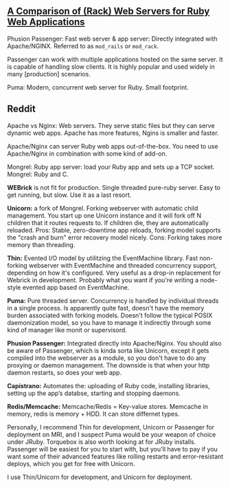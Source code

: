 ## [A Comparison of (Rack) Web Servers for Ruby Web Applications](https://www.digitalocean.com/community/articles/a-comparison-of-rack-web-servers-for-ruby-web-applications)

Phusion Passenger: Fast web server & app server: Directly integrated with Apache/NGINX. Referred to as `mod_rails` or `mod_rack`.

Passenger can work with multiple applications hosted on the same server. It is capable of handling slow clients. It is highly popular and used widely in many [production] scenarios.

Puma: Modern, concurrent web server for Ruby. Small footprint.

## Reddit

Apache vs Nginx: Web servers. They serve static files but they can serve dynamic web apps. Apache has more features, Ngins is smaller and faster.

Apache/Nginx can server Ruby web apps out-of-the-box. You need to use Apache/Nginx in combination with some kind of add-on.

Mongrel: Ruby app server: load your Ruby app and sets up a TCP socket. Mongrel: Ruby and C.

__WEBrick__ is not fit for production. Single threaded pure-ruby server. Easy to get running, but slow. Use it as a last resort.

__Unicorn:__ a fork of Mongrel. Forking webserver with automatic child management. You start up one Unicorn instance and it will fork off N children that it routes requests to. If children die, they are automatically reloaded. Pros: Stable, zero-downtime app reloads, forking model supports the "crash and burn" error recovery model nicely. Cons: Forking takes more memory than threading.

__Thin:__ Evented I/O model by utilitzing the EventMachine library. Fast non-forking webserver with EventMachine and threaded concurrency support, depending on how it's configured. Very useful as a drop-in replacement for Webrick in development. Probably what you want if you're writing a node-style evented app based on EventMachine.

__Puma:__ Pure threaded server. Concurrency is handled by individual threads in a single process. Is apparently quite fast, doesn't have the memory burden associated with forking models. Doesn't follow the typical POSIX daemonization model, so you have to manage it indirectly through some kind of manager like monit or supervisord.

__Phusion Passenger:__ Integrated directly into Apache/Nginx. You should also be aware of Passenger, which is kinda sorta like Unicorn, except it gets compiled into the webserver as a module, so you don't have to do any proxying or daemon management. The downside is that when your http daemon restarts, so does your web app.

__Capistrano:__ Automates the: uploading of Ruby code, installing libraries, setting up the app’s databse, starting and stopping daemons.
 
__Redis/Memcache:__ Memcache/Redis = Key-value stores. Memcache in memory, redis is memory + HDD. It can store differnet types.

Personally, I recommend Thin for development, Unicorn or Passenger for deployment on MRI, and I suspect Puma would be your weapon of choice under JRuby. Torquebox is also worth looking at for JRuby installs. Passenger will be easiest for you to start with, but you'll have to pay if you want some of their advanced features like rolling restarts and error-resistant deploys, which you get for free with Unicorn.

I use Thin/Unicorn for development, and Unicorn for deployment.
